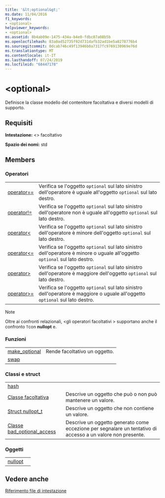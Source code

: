 ```yaml
---
title: '&lt;optional&gt;'
ms.date: 11/04/2016
f1_keywords:
- <optional>
helpviewer_keywords:
- <optional>
ms.assetid: 8b4ab09e-1475-434a-b4e0-fdbc07a08b5b
ms.openlocfilehash: 83a0ad52735f92d731dafb32ad1be5a8278776b4
ms.sourcegitcommit: 0dcab746c49f13946b0a7317fc9769130969e76d
ms.translationtype: MT
ms.contentlocale: it-IT
ms.lasthandoff: 07/24/2019
ms.locfileid: "68447178"
---
```

# <a name="ltoptionalgt"></a>&lt;optional&gt;

Definisce la classe modello del contenitore facoltativa e diversi modelli di supporto.

## <a name="requirements"></a>Requisiti

**Intestazione:** \<> facoltativo

**Spazio dei nomi:** std

## <a name="members"></a>Members

### <a name="operators"></a>Operatori

|||
|-|-|
|[operator==](../standard-library/optional-operators.md#op_eq_eq)|Verifica se l'oggetto `optional` sul lato sinistro dell'operatore è uguale all'oggetto `optional` sul lato destro.|
|[operator!=](../standard-library/optional-operators.md#op_neq)|Verifica se l'oggetto `optional` sul lato sinistro dell'operatore non è uguale all'oggetto `optional` sul lato destro.|
|[operator<](../standard-library/optional-operators.md#op_lt)|Verifica se l'oggetto `optional` sul lato sinistro dell'operatore è minore dell'oggetto `optional` sul lato destro.|
|[operator<=](../standard-library/optional-operators.md#op_lt_eq)|Verifica se l'oggetto `optional` sul lato sinistro dell'operatore è minore o uguale all'oggetto `optional` sul lato destro.|
|[operator>](../standard-library/optional-operators.md#op_gt)|Verifica se l'oggetto `optional` sul lato sinistro dell'operatore è maggiore dell'oggetto `optional` sul lato destro.|
|[operator>=](../standard-library/optional-operators.md#op_lt_eq)|Verifica se l'oggetto `optional` sul lato sinistro dell'operatore è maggiore o uguale all'oggetto `optional` sul lato destro.|

> [!NOTE]
> Oltre ai confronti relazionali, \<gli operatori facoltativi > supportano anche il confronto `T`con **nullopt** e.

### <a name="functions"></a>Funzioni

|||
|-|-|
|[make_optional](../standard-library/optional-functions.md#make_optional)|Rende facoltativo un oggetto.|
|[swap](../standard-library/optional-functions.md#swap)||

### <a name="classes-and-structs"></a>Classi e struct

|||
|-|-|
|[hash]()||
|[Classe facoltativa](../standard-library/optional-class.md)|Descrive un oggetto che può o non può mantenere un valore.|
|[Struct nullopt_t](../standard-library/nullopt-t-structure.md)|Descrive un oggetto che non contiene un valore.|
|[Classe bad_optional_access](../standard-library/bad-optional-access-class.md)|Descrive un oggetto generato come eccezione per segnalare un tentativo di accesso a un valore non presente.|

### <a name="objects"></a>Oggetti

|||
|-|-|
|[nullopt](../standard-library/optional-functions.md#nullopt)||

## <a name="see-also"></a>Vedere anche

[Riferimento file di intestazione](../standard-library/cpp-standard-library-header-files.md)
